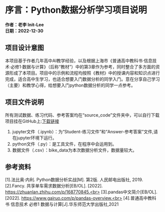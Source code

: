 # 序言：Python数据分析学习项目说明

**作者：老李 Init-Lee**<br>
**日期：2022-12-30**

## 项目设计意图
本项目基于作者几年高中AI教学经验，以及根据上海市《普通高中教科书·信息技术·必修1·数据与计算》（后称“教材”）中的第3章作为参考，同时整合了多方面的资源形成了本项目。项目中的示例和流程均按照《教材》中的授课内容和知识点进行完成，适合高中生学习，也适合想要入门数据分析的同学入门。意在分享自己学习（主要）和教学心得，给想要入门python数据分析的同学一点参考。

## 项目文件说明
所有测试数据、练习代码、参考答案均在“source_code”文件夹中，可以自行下载<br>
项目挂在GitHub上:[下载链接](https://github.com/Init-Lee/Python_Data_Analytics)
1. jupyter文件（.ipynb）：为“Student-练习文件”和“Answer-参考答案”文件,请在jupyter环境下运行。
2. python文件（.py）：是工具文件，在程序中会运用到。
3. 数据文件（.csv）：bike_data为本次数据分析文件，数据量较大。


## 参考资料
[1].法比奥·内利. Python数据分析实战[M]. 第2版. 人民邮电出版社, 2019.<br>
[2].Fancy. 共享单车需求数据分析[EB/OL]. [2022]. https://zhuanlan.zhihu.com/p/168770845.<br>
[3].pandas中文简介[EB/OL]. [2022]. https://www.gairuo.com/p/pandas-overview.<br>
[4].普通高中教科书 信息技术 必修1 数据与计算[J].华东师范大学出版社,2021<br>
